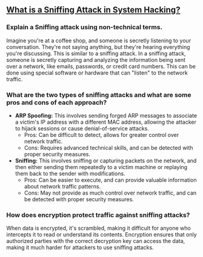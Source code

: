 ## [What is a Sniffing Attack in System Hacking?](https://www.geeksforgeeks.org/what-is-sniffing-attack-in-system-hacking/)

### Explain a Sniffing attack using non-technical terms.
Imagine you're at a coffee shop, and someone is secretly listening to your conversation. They're not saying anything, but they're hearing everything you're discussing. This is similar to a sniffing attack. In a sniffing attack, someone is secretly capturing and analyzing the information being sent over a network, like emails, passwords, or credit card numbers. This can be done using special software or hardware that can "listen" to the network traffic.
### What are the two types of sniffing attacks and what are some pros and cons of each approach?
* **ARP Spoofing:** This involves sending forged ARP messages to associate a victim's IP address with a different MAC address, allowing the attacker to hijack sessions or cause denial-of-service attacks.
  * Pros: Can be difficult to detect, allows for greater control over network traffic.
  * Cons: Requires advanced technical skills, and can be detected with proper security measures.
* **Sniffing:** This involves sniffing or capturing packets on the network, and then either sending them repeatedly to a victim machine or replaying them back to the sender with modifications.
  * Pros: Can be easier to execute, and can provide valuable information about network traffic patterns.
  * Cons: May not provide as much control over network traffic, and can be detected with proper security measures.
### How does encryption protect traffic against sniffing attacks?
When data is encrypted, it's scrambled, making it difficult for anyone who intercepts it to read or understand its contents. Encryption ensures that only authorized parties with the correct decryption key can access the data, making it much harder for attackers to use sniffing attacks.
